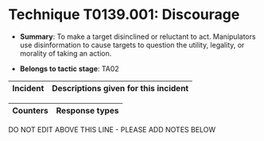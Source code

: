 # Technique T0139.001: Discourage

* **Summary**: To make a target disinclined or reluctant to act. Manipulators use disinformation to cause targets to question the utility, legality, or morality of taking an action. 

* **Belongs to tactic stage**: TA02


| Incident | Descriptions given for this incident |
| -------- | -------------------- |



| Counters | Response types |
| -------- | -------------- |


DO NOT EDIT ABOVE THIS LINE - PLEASE ADD NOTES BELOW